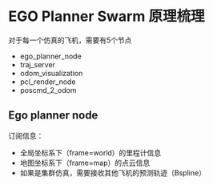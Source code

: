 # EGO Planner Swarm 原理梳理

对于每一个仿真的飞机，需要有5个节点

* ego_planner_node
* traj_server
* odom_visualization
* pcl_render_node
* poscmd_2_odom

## Ego planner node

订阅信息：

* 全局坐标系下（frame=world）的里程计信息
* 地图坐标系下（frame=map）的点云信息
* 如果是集群仿真，需要接收其他飞机的预测轨迹（Bspline）